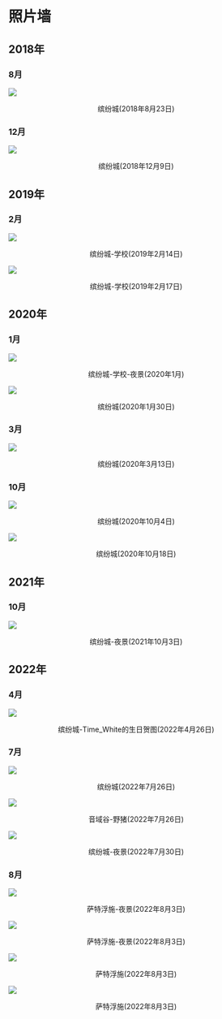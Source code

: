 ﻿# 照片墙
## 2018年
### 8月
![](image/cc-2018-08-23_15.25.42.png)
<p align="center">缤纷城(2018年8月23日)</p>

### 12月
![](image/cc-2018-12-09_15.57.29.png)
<p align="center">缤纷城(2018年12月9日)</p>

## 2019年
### 2月
![](image/cc-2019-02-14_22.28.20.png)
<p align="center">缤纷城-学校(2019年2月14日)</p>

![](image/cc-2020-02-17_19.15.26.png)
<p align="center">缤纷城-学校(2019年2月17日)</p>

## 2020年
### 1月
![](image/2020.01.png)
<p align="center">缤纷城-学校-夜景(2020年1月)</p>

![](image/20200130.png)
<p align="center">缤纷城(2020年1月30日)</p>

### 3月
![](image/cc-2020-03-13_14.46.57.png)
<p align="center">缤纷城(2020年3月13日)</p>

### 10月
![](image/cc-2020-10-05_14.50.29.png)
<p align="center">缤纷城(2020年10月4日)</p>

![](image/cc-2020-10-18_20.29.39.png)
<p align="center">缤纷城(2020年10月18日)</p>

## 2021年
### 10月
![](image/cc-2021-10-03_20.59.11.png)
<p align="center">缤纷城-夜景(2021年10月3日)</p>

## 2022年
### 4月
![](image/cc-2022-04-26_22.43.18.png)
<p align="center">缤纷城-Time_White的生日贺图(2022年4月26日)</p>

### 7月
![](image/cc.png)
<p align="center">缤纷城(2022年7月26日)</p>

![](image/野猪.png)
<p align="center">音域谷-野猪(2022年7月26日)</p>

![](image/cc-2022-07-30_02.12.49.png)
<p align="center">缤纷城-夜景(2022年7月30日)</p>

### 8月
![](image/20220803221650.png)
<p align="center">萨特浮施-夜景(2022年8月3日)</p>

![](image/20220803221655.png)
<p align="center">萨特浮施-夜景(2022年8月3日)</p>

![](image/20220803221701.png)
<p align="center">萨特浮施(2022年8月3日)</p>

![](image/20220803221704.png)
<p align="center">萨特浮施(2022年8月3日)</p>